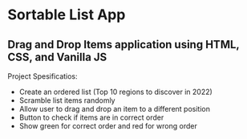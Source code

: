 # Sortable List App

## Drag and Drop Items application using HTML, CSS, and Vanilla JS

Project Spesificatios:

- Create an ordered list (Top 10 regions to discover in 2022)
- Scramble list items randomly
- Allow user to drag and drop an item to a different position
- Button to check if items are in correct order
- Show green for correct order and red for wrong order
